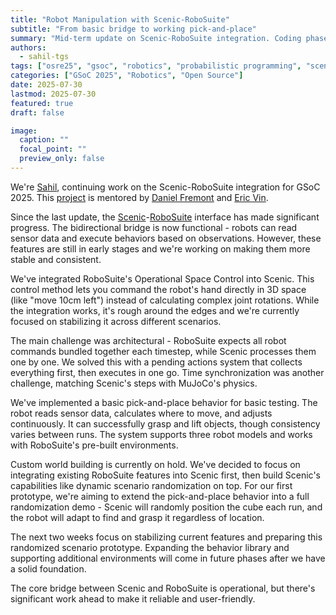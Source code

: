 ```yaml
---
title: "Robot Manipulation with Scenic-RoboSuite"
subtitle: "From basic bridge to working pick-and-place"
summary: "Mid-term update on Scenic-RoboSuite integration. Coding phase: Week 7. Status: Bidirectional communication complete, OSC control implemented, visual servoing behaviors working, preparing first prototype release"
authors: 
  - sahil-tgs
tags: ["osre25", "gsoc", "robotics", "probabilistic programming", "scenario specification", "uc", "simulation", "mujoco", "scenic", "manipulation", "control"]
categories: ["GSoC 2025", "Robotics", "Open Source"]
date: 2025-07-30
lastmod: 2025-07-30
featured: true
draft: false

image:
  caption: ""
  focal_point: ""
  preview_only: false
---
```


We're [Sahil](https://sahiltgs.super.site/), continuing work on the Scenic-RoboSuite integration for GSoC 2025. This [project](https://sahiltgs.super.site/gsoc/uc-ospo-proposal) is mentored by [Daniel Fremont](https://ucsc-ospo.github.io/author/daniel-fremont/) and [Eric Vin](https://ucsc-ospo.github.io/author/eric-vin/).

Since the last update, the [Scenic](https://scenic-lang.org/)-[RoboSuite](https://robosuite.ai/) interface has made significant progress. The bidirectional bridge is now functional - robots can read sensor data and execute behaviors based on observations. However, these features are still in early stages and we're working on making them more stable and consistent.

We've integrated RoboSuite's Operational Space Control into Scenic. This control method lets you command the robot's hand directly in 3D space (like "move 10cm left") instead of calculating complex joint rotations. While the integration works, it's rough around the edges and we're currently focused on stabilizing it across different scenarios.

The main challenge was architectural - RoboSuite expects all robot commands bundled together each timestep, while Scenic processes them one by one. We solved this with a pending actions system that collects everything first, then executes in one go. Time synchronization was another challenge, matching Scenic's steps with MuJoCo's physics.

We've implemented a basic pick-and-place behavior for basic testing. The robot reads sensor data, calculates where to move, and adjusts continuously. It can successfully grasp and lift objects, though consistency varies between runs. The system supports three robot models and works with RoboSuite's pre-built environments.

Custom world building is currently on hold. We've decided to focus on integrating existing RoboSuite features into Scenic first, then build Scenic's capabilities like dynamic scenario randomization on top. For our first prototype, we're aiming to extend the pick-and-place behavior into a full randomization demo - Scenic will randomly position the cube each run, and the robot will adapt to find and grasp it regardless of location.

The next two weeks focus on stabilizing current features and preparing this randomized scenario prototype. Expanding the behavior library and supporting additional environments will come in future phases after we have a solid foundation.

The core bridge between Scenic and RoboSuite is operational, but there's significant work ahead to make it reliable and user-friendly.
